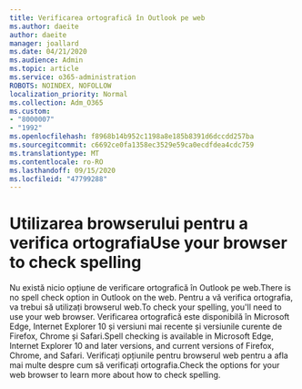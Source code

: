 ```yaml
---
title: Verificarea ortografică în Outlook pe web
ms.author: daeite
author: daeite
manager: joallard
ms.date: 04/21/2020
ms.audience: Admin
ms.topic: article
ms.service: o365-administration
ROBOTS: NOINDEX, NOFOLLOW
localization_priority: Normal
ms.collection: Adm_O365
ms.custom:
- "8000007"
- "1992"
ms.openlocfilehash: f8968b14b952c1198a8e185b8391d6dccdd257ba
ms.sourcegitcommit: c6692ce0fa1358ec3529e59ca0ecdfdea4cdc759
ms.translationtype: MT
ms.contentlocale: ro-RO
ms.lasthandoff: 09/15/2020
ms.locfileid: "47799288"
---
```

# <a name="use-your-browser-to-check-spelling"></a><span data-ttu-id="a9b71-102">Utilizarea browserului pentru a verifica ortografia</span><span class="sxs-lookup"><span data-stu-id="a9b71-102">Use your browser to check spelling</span></span>

<span data-ttu-id="a9b71-103">Nu există nicio opțiune de verificare ortografică în Outlook pe web.</span><span class="sxs-lookup"><span data-stu-id="a9b71-103">There is no spell check option in Outlook on the web.</span></span> <span data-ttu-id="a9b71-104">Pentru a vă verifica ortografia, va trebui să utilizați browserul web.</span><span class="sxs-lookup"><span data-stu-id="a9b71-104">To check your spelling, you'll need to use your web browser.</span></span> <span data-ttu-id="a9b71-105">Verificarea ortografică este disponibilă în Microsoft Edge, Internet Explorer 10 și versiuni mai recente și versiunile curente de Firefox, Chrome și Safari.</span><span class="sxs-lookup"><span data-stu-id="a9b71-105">Spell checking is available in Microsoft Edge, Internet Explorer 10 and later versions, and current versions of Firefox, Chrome, and Safari.</span></span> <span data-ttu-id="a9b71-106">Verificați opțiunile pentru browserul web pentru a afla mai multe despre cum să verificați ortografia.</span><span class="sxs-lookup"><span data-stu-id="a9b71-106">Check the options for your web browser to learn more about how to check spelling.</span></span>